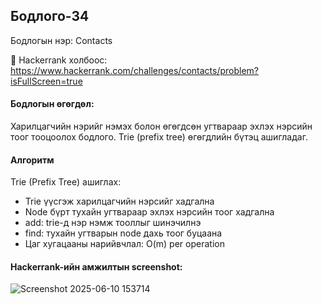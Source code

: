 ## Бодлого-34
Бодлогын нэр: Contacts

🔗 Hackerrank холбоос: https://www.hackerrank.com/challenges/contacts/problem?isFullScreen=true

#### Бодлогын өгөгдөл:
Харилцагчийн нэрийг нэмэх болон өгөгдсөн угтвараар эхлэх нэрсийн тоог тооцоолох бодлого. Trie (prefix tree) өгөгдлийн бүтэц ашигладаг.

#### Алгоритм
Trie (Prefix Tree) ашиглах:

- Trie үүсгэж харилцагчийн нэрсийг хадгална
- Node бүрт тухайн угтвараар эхлэх нэрсийн тоог хадгална
- add: trie-д нэр нэмж тооллыг шинэчилнэ
- find: тухайн угтварын node дахь тоог буцаана
- Цаг хугацааны нарийвчлал: O(m) per operation

#### Hackerrank-ийн амжилтын screenshot:
![Screenshot 2025-06-10 153714](https://github.com/user-attachments/assets/7b412db4-c1bf-437e-b863-4da0273765cb)
